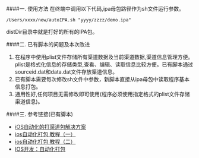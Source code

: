 

####一. 使用方法
在终端中调用以下代码,ipa母包路径作为sh文件运行参数。

	/Users/xxxx/new/autoIPA.sh "yyyy/zzzz/demo.ipa"
	
distDir目录中就是打好的所有的IPA包。

####二. 已有脚本的问题及本次改进
1. 在程序中使用plist文件存储所有渠道数据及当前渠道数据,渠道信息管理方便。plist是格式化信息的存储类型,查看、编辑、读取信息比较方便。已有脚本通过sourceid.dat和data.dat文件存放渠道信息。
2. 已有脚本需要每次修改sh文件中参数，新脚本直接从ipa母包中读取程序基本信息打包。
3. 通用性好,任何项目无需修改即可使用(程序必须使用指定格式的plist文件存储渠道信息)。

####三. 参考链接(已有脚本)
* [iOS自动化的打渠道包解决方案](http://mobile.51cto.com/hot-439106.htm)
* [ios自动化打包 教程（一）](http://blog.sina.com.cn/s/blog_7c8dc2d50101a52r.html)
* [ios自动化打包 教程（二）](http://blog.sina.com.cn/s/blog_7c8dc2d50101a53f.html)
* [IOS开发：自动化打包](http://blog.csdn.net/daiyelang/article/details/8641221)
